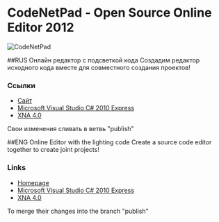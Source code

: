 # CodeNetPad - Open Source Online Editor 2012

![CodeNetPad](http://dl.dropbox.com/u/99983316/C%23/CodeNetPad/LOGO_CodeNetPad.png)

##RUS
Онлайн редактор с подсветкой кода
Создадим редактор исходного кода вместе для совместного создания проектов!

### Ссылки
* [Сайт](http://www.softang.ru/)
* [Microsoft Visual Studio C# 2010 Express](http://www.microsoft.com/visualstudio/ru-ru/products/2010-editions/visual-csharp-express)
* [XNA 4.0](http://www.microsoft.com/en-us/download/details.aspx?id=20914)

Свои изменения сливать в ветвь "publish"

##ENG
Online Editor with the lighting code
Create a source code editor together to create joint projects!

### Links
* [Homepage](http://www.softang.ru/)
* [Microsoft Visual Studio C# 2010 Express](http://www.microsoft.com/visualstudio/en-us/products/2010-editions/visual-csharp-express)
* [XNA 4.0](http://www.microsoft.com/en-us/download/details.aspx?id=20914)

To merge their changes into the branch "publish"